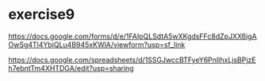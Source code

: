# exercise9

https://docs.google.com/forms/d/e/1FAIpQLSdtA5wXKgdsFFc8dZpJXX6igAOwSg4Tl4YbjQLu4B945xKWlA/viewform?usp=sf_link

https://docs.google.com/spreadsheets/d/1SSGJwccBTFyeY6PnIlhxLjsBPjzEh7ebntTm4XHTDGA/edit?usp=sharing

